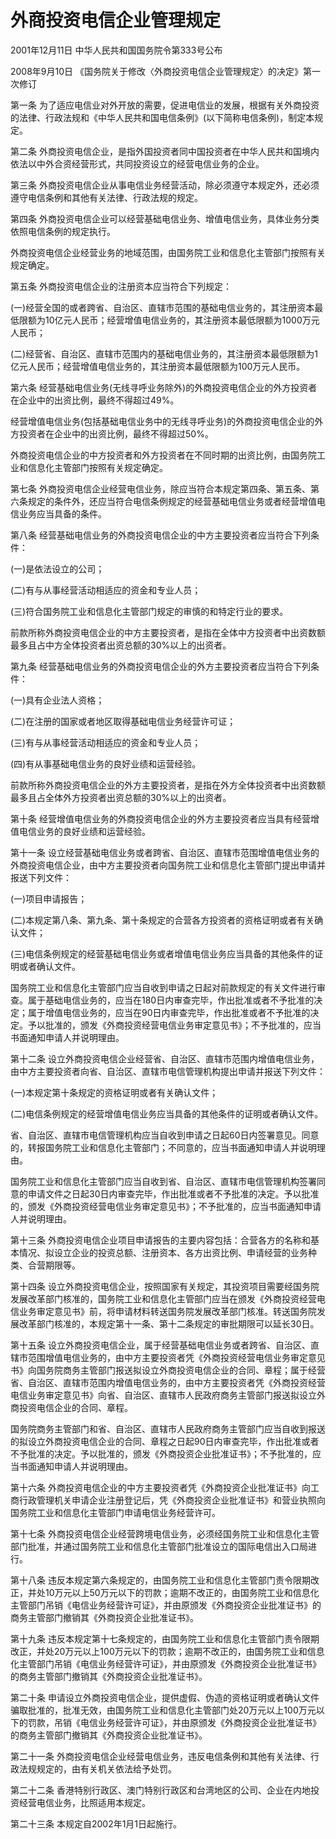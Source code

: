# 外商投资电信企业管理规定

2001年12月11日 中华人民共和国国务院令第333号公布

2008年9月10日 《国务院关于修改〈外商投资电信企业管理规定〉的决定》第一次修订　

<!-- INFO END -->

第一条 为了适应电信业对外开放的需要，促进电信业的发展，根据有关外商投资的法律、行政法规和《中华人民共和国电信条例》(以下简称电信条例)，制定本规定。

第二条 外商投资电信企业，是指外国投资者同中国投资者在中华人民共和国境内依法以中外合资经营形式，共同投资设立的经营电信业务的企业。

第三条 外商投资电信企业从事电信业务经营活动，除必须遵守本规定外，还必须遵守电信条例和其他有关法律、行政法规的规定。

第四条 外商投资电信企业可以经营基础电信业务、增值电信业务，具体业务分类依照电信条例的规定执行。

外商投资电信企业经营业务的地域范围，由国务院工业和信息化主管部门按照有关规定确定。

第五条 外商投资电信企业的注册资本应当符合下列规定：

(一)经营全国的或者跨省、自治区、直辖市范围的基础电信业务的，其注册资本最低限额为10亿元人民币；经营增值电信业务的，其注册资本最低限额为1000万元人民币；

(二)经营省、自治区、直辖市范围内的基础电信业务的，其注册资本最低限额为1亿元人民币；经营增值电信业务的，其注册资本最低限额为100万元人民币。

第六条 经营基础电信业务(无线寻呼业务除外)的外商投资电信企业的外方投资者在企业中的出资比例，最终不得超过49%。

经营增值电信业务(包括基础电信业务中的无线寻呼业务)的外商投资电信企业的外方投资者在企业中的出资比例，最终不得超过50%。

外商投资电信企业的中方投资者和外方投资者在不同时期的出资比例，由国务院工业和信息化主管部门按照有关规定确定。

第七条 外商投资电信企业经营电信业务，除应当符合本规定第四条、第五条、第六条规定的条件外，还应当符合电信条例规定的经营基础电信业务或者经营增值电信业务应当具备的条件。

第八条 经营基础电信业务的外商投资电信企业的中方主要投资者应当符合下列条件：

(一)是依法设立的公司；

(二)有与从事经营活动相适应的资金和专业人员；

(三)符合国务院工业和信息化主管部门规定的审慎的和特定行业的要求。

前款所称外商投资电信企业的中方主要投资者，是指在全体中方投资者中出资数额最多且占中方全体投资者出资总额的30%以上的出资者。

第九条 经营基础电信业务的外商投资电信企业的外方主要投资者应当符合下列条件：

(一)具有企业法人资格；

(二)在注册的国家或者地区取得基础电信业务经营许可证；

(三)有与从事经营活动相适应的资金和专业人员；

(四)有从事基础电信业务的良好业绩和运营经验。

前款所称外商投资电信企业的外方主要投资者，是指在外方全体投资者中出资数额最多且占全体外方投资者出资总额的30%以上的出资者。

第十条 经营增值电信业务的外商投资电信企业的外方主要投资者应当具有经营增值电信业务的良好业绩和运营经验。

第十一条 设立经营基础电信业务或者跨省、自治区、直辖市范围增值电信业务的外商投资电信企业，由中方主要投资者向国务院工业和信息化主管部门提出申请并报送下列文件：

(一)项目申请报告；

(二)本规定第八条、第九条、第十条规定的合营各方投资者的资格证明或者有关确认文件；

(三)电信条例规定的经营基础电信业务或者增值电信业务应当具备的其他条件的证明或者确认文件。

国务院工业和信息化主管部门应当自收到申请之日起对前款规定的有关文件进行审查。属于基础电信业务的，应当在180日内审查完毕，作出批准或者不予批准的决定；属于增值电信业务的，应当在90日内审查完毕，作出批准或者不予批准的决定。予以批准的，颁发《外商投资经营电信业务审定意见书》；不予批准的，应当书面通知申请人并说明理由。

第十二条 设立外商投资电信企业经营省、自治区、直辖市范围内增值电信业务，由中方主要投资者向省、自治区、直辖市电信管理机构提出申请并报送下列文件：

(一)本规定第十条规定的资格证明或者有关确认文件；

(二)电信条例规定的经营增值电信业务应当具备的其他条件的证明或者确认文件。

省、自治区、直辖市电信管理机构应当自收到申请之日起60日内签署意见。同意的，转报国务院工业和信息化主管部门；不同意的，应当书面通知申请人并说明理由。

国务院工业和信息化主管部门应当自收到省、自治区、直辖市电信管理机构签署同意的申请文件之日起30日内审查完毕，作出批准或者不予批准的决定。予以批准的，颁发《外商投资经营电信业务审定意见书》；不予批准的，应当书面通知申请人并说明理由。

第十三条 外商投资电信企业项目申请报告的主要内容包括：合营各方的名称和基本情况、拟设立企业的投资总额、注册资本、各方出资比例、申请经营的业务种类、合营期限等。

第十四条 设立外商投资电信企业，按照国家有关规定，其投资项目需要经国务院发展改革部门核准的，国务院工业和信息化主管部门应当在颁发《外商投资经营电信业务审定意见书》前，将申请材料转送国务院发展改革部门核准。转送国务院发展改革部门核准的，本规定第十一条、第十二条规定的审批期限可以延长30日。

第十五条 设立外商投资电信企业，属于经营基础电信业务或者跨省、自治区、直辖市范围增值电信业务的，由中方主要投资者凭《外商投资经营电信业务审定意见书》向国务院商务主管部门报送拟设立外商投资电信企业的合同、章程；属于经营省、自治区、直辖市范围内增值电信业务的，由中方主要投资者凭《外商投资经营电信业务审定意见书》向省、自治区、直辖市人民政府商务主管部门报送拟设立外商投资电信企业的合同、章程。

国务院商务主管部门和省、自治区、直辖市人民政府商务主管部门应当自收到报送的拟设立外商投资电信企业的合同、章程之日起90日内审查完毕，作出批准或者不予批准的决定。予以批准的，颁发《外商投资企业批准证书》；不予批准的，应当书面通知申请人并说明理由。

第十六条 外商投资电信企业的中方主要投资者凭《外商投资企业批准证书》向工商行政管理机关申请企业注册登记后，凭《外商投资企业批准证书》和营业执照向国务院工业和信息化主管部门申请电信业务经营许可。

第十七条 外商投资电信企业经营跨境电信业务，必须经国务院工业和信息化主管部门批准，并通过国务院工业和信息化主管部门批准设立的国际电信出入口局进行。

第十八条 违反本规定第六条规定的，由国务院工业和信息化主管部门责令限期改正，并处10万元以上50万元以下的罚款；逾期不改正的，由国务院工业和信息化主管部门吊销《电信业务经营许可证》，并由原颁发《外商投资企业批准证书》的商务主管部门撤销其《外商投资企业批准证书》。

第十九条 违反本规定第十七条规定的，由国务院工业和信息化主管部门责令限期改正，并处20万元以上100万元以下的罚款；逾期不改正的，由国务院工业和信息化主管部门吊销《电信业务经营许可证》，并由原颁发《外商投资企业批准证书》的商务主管部门撤销其《外商投资企业批准证书》。

第二十条 申请设立外商投资电信企业，提供虚假、伪造的资格证明或者确认文件骗取批准的，批准无效，由国务院工业和信息化主管部门处20万元以上100万元以下的罚款，吊销《电信业务经营许可证》，并由原颁发《外商投资企业批准证书》的商务主管部门撤销其《外商投资企业批准证书》。

第二十一条 外商投资电信企业经营电信业务，违反电信条例和其他有关法律、行政法规规定的，由有关机关依法给予处罚。

第二十二条 香港特别行政区、澳门特别行政区和台湾地区的公司、企业在内地投资经营电信业务，比照适用本规定。

第二十三条 本规定自2002年1月1日起施行。